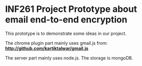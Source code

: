 # INF261 Project Prototype about email end-to-end encryption

This prototype is to demonstrate some ideas in our project.

The chrome plugin part mainly uses gmail.js from:
**http://github.com/kartiktalwar/gmail.js**

The server part mainly uses node.js. The storage is mongoDB.



